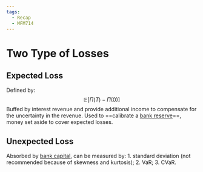 ```yaml
---
tags:
  - Recap
  - MFM714
---
```

# Two Type of Losses
## Expected Loss
Defined by: $$ \mathbb{E}[\Pi(T)-\Pi(0)]$$
Buffed by interest revenue and provide additional income to compensate for the uncertainty in the revenue.
Used to ==calibrate a [bank reserve](Reserve.md)==, money set aside to cover expected losses.
## Unexpected Loss
Absorbed by [bank capital](Capital.md), can be measured by: 
	1. standard deviation (not recommended because of skewness and kurtosis);
	2. VaR;
	3. CVaR.